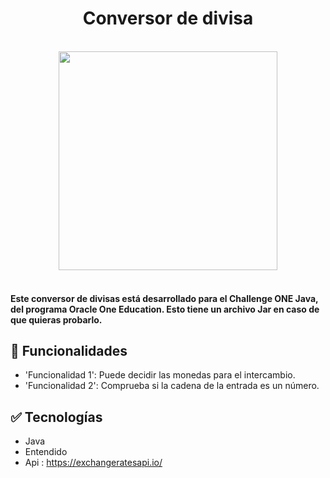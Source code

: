<h1 align="center">Conversor de divisa</h1>


<div align="center"><br>
<img align="center" width=350rem src="https://user-images.githubusercontent.com/86094668/219646850-1ffd8a83-c719-4ffd-b3bc-4b76cd83a062.png"/>
</div><br>


<h4>
Este conversor de divisas está desarrollado para el Challenge ONE Java, del programa Oracle One Education. Esto tiene un archivo Jar en caso de que quieras probarlo.
</h4>

## :hammer: Funcionalidades

- 'Funcionalidad 1': Puede decidir las monedas para el intercambio.
- 'Funcionalidad 2': Comprueba si la cadena de la entrada es un número. 


## :white_check_mark: Tecnologías
- Java
- Entendido
- Api : https://exchangeratesapi.io/
